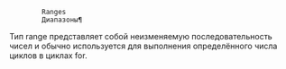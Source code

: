             Ranges
            Диапазоны¶

Тип range представляет собой неизменяемую последовательность чисел и обычно используется для
выполнения определённого числа циклов в циклах for.